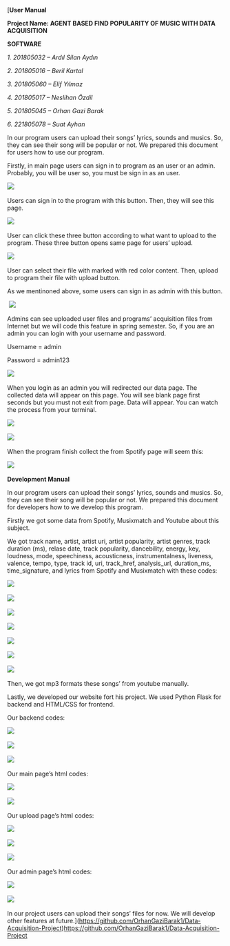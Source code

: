 [**User Manual**

**Project Name: AGENT BASED FIND POPULARITY OF MUSIC WITH DATA ACQUISITION**

**SOFTWARE**

_1. 201805032 – Ardıl Silan Aydın_

_2. 201805016 – Beril Kartal_

_3. 201805060 – Elif Yılmaz_

_4. 201805017 – Neslihan Özdil_

_5. 201805045 – Orhan Gazi Barak_

_6. 221805078 – Suat Ayhan_

In our program users can upload their songs’ lyrics, sounds and musics. So, they can see their song will be popular or not. We prepared this document for users how to use our program.

Firstly, in main page users can sign in to program as an user or an admin. Probably, you will be user so, you must be sign in as an user.

![](file:///C:\Users\ORHANG~1\AppData\Local\Temp\ksohtml7280\wps1.png) 

Users can sign in to the program with this button. Then, they will see this page.

![](file:///C:\Users\ORHANG~1\AppData\Local\Temp\ksohtml7280\wps2.png) 

User can click these three button according to what want to upload to the program. These three button opens same page for users’ upload.

![](file:///C:\Users\ORHANG~1\AppData\Local\Temp\ksohtml7280\wps3.png) 

User can select their file with marked with red color content. Then, upload to program their file with upload button.

As we mentinoned above, some users can sign in as admin with this button.

 ![](file:///C:\Users\ORHANG~1\AppData\Local\Temp\ksohtml7280\wps4.png)

Admins can see uploaded user files and programs’ acquisition files from Internet but we will code this feature in spring semester. So, if you are an admin you can login with your username and password.

Username = admin

Password = admin123

![](file:///C:\Users\ORHANG~1\AppData\Local\Temp\ksohtml7280\wps5.jpg) 

When you login as an admin you will redirected our data page. The collected data will appear on this page. You will see blank page first seconds but you must not exit from page. Data will appear. You can watch the process from your terminal.

![](file:///C:\Users\ORHANG~1\AppData\Local\Temp\ksohtml7280\wps6.jpg) 

![](file:///C:\Users\ORHANG~1\AppData\Local\Temp\ksohtml7280\wps7.jpg) 

When the program finish collect the from Spotify page will seem this:

![](file:///C:\Users\ORHANG~1\AppData\Local\Temp\ksohtml7280\wps8.jpg) 

**Development Manual**

In our program users can upload their songs’ lyrics, sounds and musics. So, they can see their song will be popular or not. We prepared this document for developers how to we develop this program.

Firstly we got some data from Spotify, Musixmatch and Youtube about this subject.

We got track name, artist, artist uri, artist popularity, artist genres, track duration (ms), relase date, track popularity, dancebility, energy, key, loudness, mode, speechiness, acousticness, instrumentalness, liveness, valence, tempo, type, track id, uri, track_href, analysis_url, duration_ms, time_signature, and lyrics from Spotify and Musixmatch with these codes:

![](file:///C:\Users\ORHANG~1\AppData\Local\Temp\ksohtml7280\wps9.jpg) 

![](file:///C:\Users\ORHANG~1\AppData\Local\Temp\ksohtml7280\wps10.jpg) 

![](file:///C:\Users\ORHANG~1\AppData\Local\Temp\ksohtml7280\wps11.jpg) 

![](file:///C:\Users\ORHANG~1\AppData\Local\Temp\ksohtml7280\wps12.jpg) 

![](file:///C:\Users\ORHANG~1\AppData\Local\Temp\ksohtml7280\wps13.jpg) 

![](file:///C:\Users\ORHANG~1\AppData\Local\Temp\ksohtml7280\wps14.jpg) 

![](file:///C:\Users\ORHANG~1\AppData\Local\Temp\ksohtml7280\wps15.jpg) 

Then, we got mp3 formats these songs’ from youtube manually.

Lastly, we developed our website fort his project. We used Python Flask for backend and HTML/CSS for frontend.

Our backend codes:

![](file:///C:\Users\ORHANG~1\AppData\Local\Temp\ksohtml7280\wps16.jpg) 

![](file:///C:\Users\ORHANG~1\AppData\Local\Temp\ksohtml7280\wps17.jpg) 

![](file:///C:\Users\ORHANG~1\AppData\Local\Temp\ksohtml7280\wps18.jpg) 

Our main page’s html codes:

![](file:///C:\Users\ORHANG~1\AppData\Local\Temp\ksohtml7280\wps19.jpg)   

![](file:///C:\Users\ORHANG~1\AppData\Local\Temp\ksohtml7280\wps20.jpg) 

Our upload page’s html codes:

![](file:///C:\Users\ORHANG~1\AppData\Local\Temp\ksohtml7280\wps21.jpg) 

![](file:///C:\Users\ORHANG~1\AppData\Local\Temp\ksohtml7280\wps22.jpg) 

![](file:///C:\Users\ORHANG~1\AppData\Local\Temp\ksohtml7280\wps23.jpg) 

Our admin page’s html codes:

![](file:///C:\Users\ORHANG~1\AppData\Local\Temp\ksohtml7280\wps24.jpg) 

![](file:///C:\Users\ORHANG~1\AppData\Local\Temp\ksohtml7280\wps25.jpg) 

In our project users can upload their songs’ files for now. We will develop other features at future.](https://github.com/OrhanGaziBarak1/Data-Acquisition-Project)https://github.com/OrhanGaziBarak1/Data-Acquisition-Project
